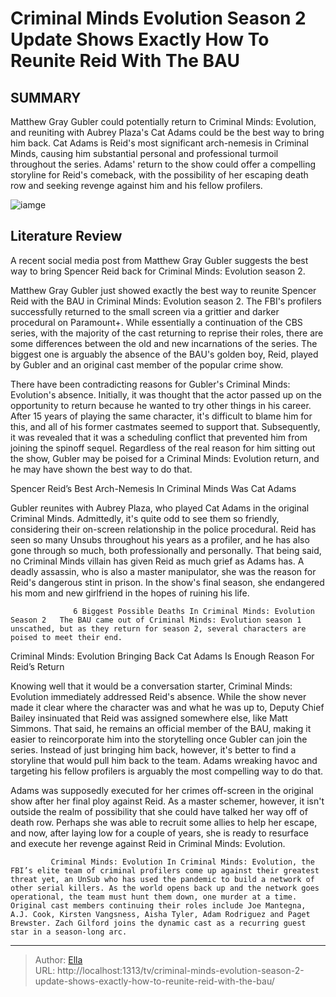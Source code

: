 # Criminal Minds Evolution Season 2 Update Shows Exactly How To Reunite Reid With The BAU


## SUMMARY 



  Matthew Gray Gubler could potentially return to Criminal Minds: Evolution, and reuniting with Aubrey Plaza&#39;s Cat Adams could be the best way to bring him back.   Cat Adams is Reid&#39;s most significant arch-nemesis in Criminal Minds, causing him substantial personal and professional turmoil throughout the series.   Adams&#39; return to the show could offer a compelling storyline for Reid&#39;s comeback, with the possibility of her escaping death row and seeking revenge against him and his fellow profilers.  

![iamge](https://static1.srcdn.com/wordpress/wp-content/uploads/wm/2024/01/matthew-gray-gubler-as-spencer-with-criminal-minds-cast.jpg)

## Literature Review
A recent social media post from Matthew Gray Gubler suggests the best way to bring Spencer Reid back for Criminal Minds: Evolution season 2. 




Matthew Gray Gubler just showed exactly the best way to reunite Spencer Reid with the BAU in Criminal Minds: Evolution season 2. The FBI&#39;s profilers successfully returned to the small screen via a grittier and darker procedural on Paramount&#43;. While essentially a continuation of the CBS series, with the majority of the cast returning to reprise their roles, there are some differences between the old and new incarnations of the series. The biggest one is arguably the absence of the BAU&#39;s golden boy, Reid, played by Gubler and an original cast member of the popular crime show.




There have been contradicting reasons for Gubler&#39;s Criminal Minds: Evolution&#39;s absence. Initially, it was thought that the actor passed up on the opportunity to return because he wanted to try other things in his career. After 15 years of playing the same character, it&#39;s difficult to blame him for this, and all of his former castmates seemed to support that. Subsequently, it was revealed that it was a scheduling conflict that prevented him from joining the spinoff sequel. Regardless of the real reason for him sitting out the show, Gubler may be poised for a Criminal Minds: Evolution return, and he may have shown the best way to do that.


 Spencer Reid’s Best Arch-Nemesis In Criminal Minds Was Cat Adams 
          

Gubler reunites with Aubrey Plaza, who played Cat Adams in the original Criminal Minds. Admittedly, it&#39;s quite odd to see them so friendly, considering their on-screen relationship in the police procedural. Reid has seen so many Unsubs throughout his years as a profiler, and he has also gone through so much, both professionally and personally. That being said, no Criminal Minds villain has given Reid as much grief as Adams has. A deadly assassin, who is also a master manipulator, she was the reason for Reid&#39;s dangerous stint in prison. In the show&#39;s final season, she endangered his mom and new girlfriend in the hopes of ruining his life.




                  6 Biggest Possible Deaths In Criminal Minds: Evolution Season 2   The BAU came out of Criminal Minds: Evolution season 1 unscathed, but as they return for season 2, several characters are poised to meet their end.     



 Criminal Minds: Evolution Bringing Back Cat Adams Is Enough Reason For Reid’s Return 
          

Knowing well that it would be a conversation starter, Criminal Minds: Evolution immediately addressed Reid&#39;s absence. While the show never made it clear where the character was and what he was up to, Deputy Chief Bailey insinuated that Reid was assigned somewhere else, like Matt Simmons. That said, he remains an official member of the BAU, making it easier to reincorporate him into the storytelling once Gubler can join the series. Instead of just bringing him back, however, it&#39;s better to find a storyline that would pull him back to the team. Adams wreaking havoc and targeting his fellow profilers is arguably the most compelling way to do that.




Adams was supposedly executed for her crimes off-screen in the original show after her final ploy against Reid. As a master schemer, however, it isn&#39;t outside the realm of possibility that she could have talked her way off of death row. Perhaps she was able to recruit some allies to help her escape, and now, after laying low for a couple of years, she is ready to resurface and execute her revenge against Reid in Criminal Minds: Evolution.

             Criminal Minds: Evolution In Criminal Minds: Evolution, the FBI’s elite team of criminal profilers come up against their greatest threat yet, an UnSub who has used the pandemic to build a network of other serial killers. As the world opens back up and the network goes operational, the team must hunt them down, one murder at a time. Original cast members continuing their roles include Joe Mantegna, A.J. Cook, Kirsten Vangsness, Aisha Tyler, Adam Rodriguez and Paget Brewster. Zach Gilford joins the dynamic cast as a recurring guest star in a season-long arc.  


---

> Author: [Ella](https://instagram.hk.cn/)  
> URL: http://localhost:1313/tv/criminal-minds-evolution-season-2-update-shows-exactly-how-to-reunite-reid-with-the-bau/  

